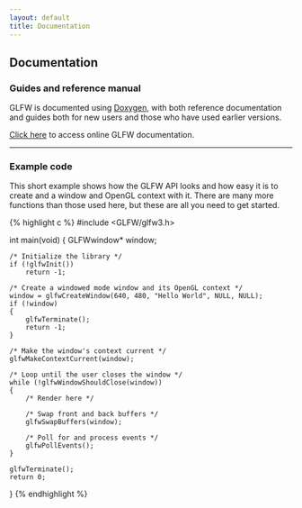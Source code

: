 ```yaml
---
layout: default
title: Documentation
---
```


## Documentation

### Guides and reference manual

GLFW is documented using [Doxygen](http://www.stack.nl/~dimitri/doxygen/), with
both reference documentation and guides both for new users and those who have
used earlier versions.

[Click here](/docs/latest/) to access online GLFW documentation.

---
### Example code

This short example shows how the GLFW API looks and how easy it is to create and
a window and OpenGL context with it.  There are many more functions than those
used here, but these are all you need to get started.

{% highlight c %}
#include <GLFW/glfw3.h>

int main(void)
{
    GLFWwindow* window;

    /* Initialize the library */
    if (!glfwInit())
        return -1;

    /* Create a windowed mode window and its OpenGL context */
    window = glfwCreateWindow(640, 480, "Hello World", NULL, NULL);
    if (!window)
    {
        glfwTerminate();
        return -1;
    }

    /* Make the window's context current */
    glfwMakeContextCurrent(window);

    /* Loop until the user closes the window */
    while (!glfwWindowShouldClose(window))
    {
        /* Render here */

        /* Swap front and back buffers */
        glfwSwapBuffers(window);

        /* Poll for and process events */
        glfwPollEvents();
    }

    glfwTerminate();
    return 0;
}
{% endhighlight %}
